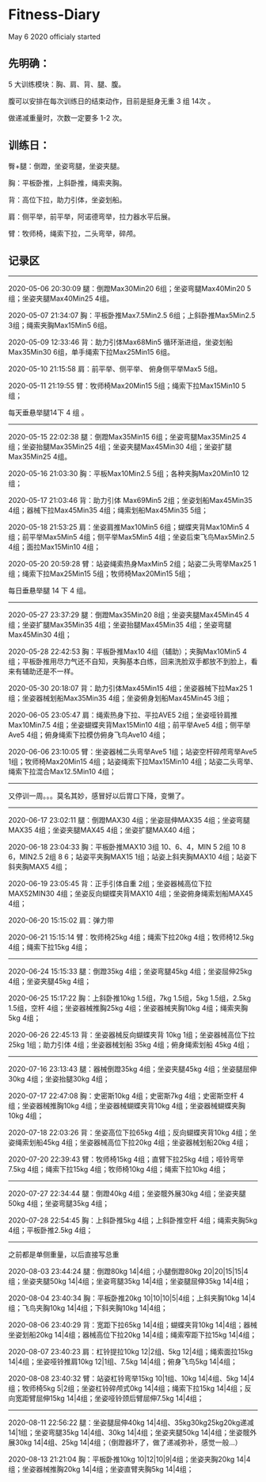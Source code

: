 # Fitness-Diary

 May 6 2020 officialy started

## 先明确：

5 大训练模块：胸、肩、背、腿、腹。

腹可以安排在每次训练日的结束动作，目前是挺身无重 3 组 14次 。

做递减重量时，次数一定要多 1-2 次。

## 训练日：

臀+腿：倒蹬，坐姿弯腿，坐姿夹腿。

胸：平板卧推，上斜卧推，绳索夹胸。

背：高位下拉，助力引体，坐姿划船。

肩：侧平举，前平举，阿诺德弯举，拉力器水平后展。

臂：牧师椅，绳索下拉，二头弯举，碎颅。

## 记录区

------

2020-05-06 20:30:09 腿：倒蹬Max30Min20 6组；坐姿弯腿Max40Min20 5组；坐姿夹腿Max40Min25 4组。

2020-05-07 21:34:07 胸：平板卧推Max7.5Min2.5 6组；上斜卧推Max5Min2.5 3组；绳索夹胸Max15Min5 6组。

2020-05-09 12:33:46 背：助力引体Max68Min5 循环渐进组，坐姿划船Max35Min30 6组，单手绳索下拉Max25Min15 6组。

2020-05-10 21:15:58 肩：前平举、侧平举、 俯身侧平举Max5 5组。

2020-05-11 21:19:55 臂：牧师椅Max20Min15 5组；绳索下拉Max15Min10 5组；

每天垂悬举腿14下 4 组 。

------

2020-05-15 22:02:38 腿：倒蹬Max35Min15 6组；坐姿弯腿Max35Min25 4组；坐姿抬腿Max35Min25 4组；坐姿夹腿Max45Min30 4组；坐姿扩腿Max35Min25 4组。

2020-05-16 21:03:30 胸：平板Max10Min2.5 5组；各种夹胸Max20Min10 12组； 

2020-05-17 21:03:46 背：助力引体 Max69Min5 2组；坐姿划船Max45Min35 4组；器械下拉Max45Min35 4组；绳索划船Max45Min35 5组；

2020-05-18 21:53:25 肩：坐姿肩推Max10Min5 6组；蝴蝶夹背Max10Min5 4组；前平举Max5Min5 4组；侧平举Max5Min5 4组；坐姿后束飞鸟Max5Min2.5 4组；面拉Max15Min10 4组；

2020-05-20 20:59:28 臂：站姿绳索热身MaxMin5 2组；站姿二头弯举Max25 1组；绳索下拉Max25Min15 5组；牧师椅Max20Min15 5组；

每日垂悬举腿 14 下 4 组。

------

2020-05-27 23:37:29 腿：倒蹬Max35Min20 8组；坐姿夹腿Max45Min45 4组；坐姿扩腿Max35Min35 4组；坐姿抬腿Max45Min35 4组；坐姿弯腿Max45Min30 4组；

2020-05-28 22:42:53 胸：平板卧推Max10 4组（辅助）；夹胸Max10Min5 4组；平板卧推用尽力气还不自知，夹胸基本白练，回来洗脸双手都放不到脸上，看来有辅助还是不一样。

2020-05-30 20:18:07 背：助力引体Max45Min15 4组；坐姿器械下拉Max25 1组；坐姿器械划船Max35Min35 4组；坐姿俯身划船Max45Min45 3组；

2020-06-05 23:05:47 肩：绳索热身下拉、平拉AVE5 2组；坐姿哑铃肩推Max10Min7.5 4组；坐姿蝴蝶夹背Max15Min10 4组；前平举Ave5 4组；侧平举Ave5 4组；俯身绳索下拉模仿俯身飞鸟Ave10 4组；

2020-06-06 23:10:05 臂：坐姿器械二头弯举Ave5 1组；站姿空杆碎颅弯举Ave5 1组；牧师椅Max20Min15 4组；站姿绳索下拉Max15Min10 4组；站姿二头弯举、绳索下拉混合Max12.5Min10 4组；

------

又停训一周。。。莫名其妙，感冒好以后胃口下降，变懒了。

------

2020-06-17 23:02:11 腿：倒蹬MAX30 4组；坐姿屈伸MAX35 4组；坐姿弯腿MAX35 4组；坐姿夹腿MAX45 4组；坐姿扩腿MAX40 4组；

2020-06-18 23:04:33 胸：平板卧推MAX10 3组 10、6、4，MIN 5 2组 10 8 6，MIN2.5 2组 8 6；站姿平夹胸MAX15 1组；站姿上斜夹胸MAX10 4组；站姿下斜夹胸MAX5 4组；

2020-06-19 23:05:45 背：正手引体自重 2组；坐姿器械高位下拉MAX52MIN30 4组；坐姿反向蝴蝶夹背MAX10 4组；坐姿俯身绳索划船MAX45 4组；

2020-06-20 15:15:02 肩：弹力带

2020-06-21 15:15:14 臂：牧师椅25kg 4组；绳索下拉20kg 4组；牧师椅12.5kg 4组；绳索下拉15kg 4组；

------

2020-06-24 15:15:33 腿：倒蹬35kg 4组；坐姿弯腿45kg 4组；坐姿屈伸25kg 4组；坐姿夹腿45kg 4组；

2020-06-25 15:17:22 胸：上斜卧推10kg 1.5组，7kg 1.5组，5kg 1.5组，2.5kg 1.5组，空杆 4组；坐姿器械推胸25kg 4组；坐姿器械夹胸10kg 4组；绳索夹胸5kg 4组；

2020-06-26 22:45:13 背：坐姿器械反向蝴蝶夹背 10kg 1组；坐姿器械高位下拉 25kg 1组；助力引体 4组；坐姿器械划船 35kg 4组；俯身绳索划船 45kg 4组；

------

2020-07-16 23:13:43 腿：器械倒蹬35kg 4组；坐姿夹腿45kg 4组；坐姿腿屈伸30kg 4组；坐姿抬腿30kg 4组；

2020-07-17 22:47:08 胸：史密斯10kg 4组；史密斯7kg 4组；史密斯空杆 4组；坐姿器械推胸10kg 4组；坐姿器械蝴蝶夹背10kg 4组；坐姿器械蝴蝶夹胸10kg 4组；

2020-07-18 22:03:26 背：坐姿高位下拉65kg 4组；反向蝴蝶夹背10kg 4组；坐姿绳索划船45kg 4组；坐姿器械高位下拉20kg 4组；坐姿器械划船20kg 4组；

2020-07-20 22:39:43  臂：牧师椅15kg 4组；直臂下拉25kg 4组；哑铃弯举7.5kg 4组；绳索下拉15kg 4组；牧师椅10kg 4组；绳索下拉10kg 4组；

------

2020-07-27 22:34:44 腿：倒蹬40kg 4组；坐姿髋外展30kg 4组；坐姿夹腿50kg 4组；坐姿弯腿35kg 4组；

2020-07-28 22:54:45 胸：上斜卧推5kg 4组；上斜卧推空杆 4组；绳索夹胸5kg 4组；平板卧推2.5kg 4组；

------

之前都是单侧重量，以后直接写总重

2020-08-03 23:44:24 腿：倒蹬80kg 14|4组；小腿倒蹬80kg 20|20|15|15|4组；坐姿夹腿50kg 14|4组；坐姿弯腿35kg 14|4组；坐姿腿屈伸35kg 14|4组；

2020-08-04 23:40:34 胸：平板卧推20kg 10|10|10|5|4组；上斜夹胸10kg 14|4组；飞鸟夹胸10kg 14|4组；下斜夹胸10kg 14|4组；

2020-08-06 23:40:29 背：宽距下拉65kg 14|4组；蝴蝶夹背10kg 14|4组；器械坐姿划船20kg 14|4组；器械高位下拉20kg 14|4组；绳索窄距下拉15kg 14|4组；

2020-08-07 23:40:23 肩：杠铃提拉10kg 12|2组、5kg 12|4组；绳索面拉15kg 14|4组；坐姿哑铃推肩10kg 12|1组、7.5kg 14|4组；俯身飞鸟5kg 14|4组；

2020-08-08 23:40:32 臂：站姿杠铃弯举15kg 10|1组、10kg 14|4组、5kg 14|4组；牧师椅5kg 5|2组；坐姿杠铃碎颅式0kg 14|4组；绳索下拉15kg 14|4组；反向宽距臂屈伸15kg 14|4组；坐姿哑铃颈后臂屈伸7.5kg 14|4组；

------

2020-08-11 22:56:22 腿：坐姿腿屈伸40kg 14|4组、35kg30kg25kg20kg递减 14|1组；坐姿弯腿35kg 14|4组、30kg 14|4组；坐姿夹腿50kg 14|4组；坐姿髋外展30kg 14|4组、25kg 14|4组；（倒蹬器坏了，做了递减弥补，感觉一般...）

2020-08-13 21:21:04 胸：平板卧推10kg 10|12|10|9|4组；坐姿夹胸20kg 14|4组；坐姿器械推胸20kg 14|4组；坐姿直臂夹胸5kg 14|4组；